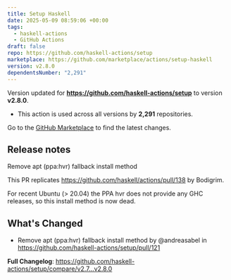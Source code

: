 ```yaml
---
title: Setup Haskell
date: 2025-05-09 08:59:06 +00:00
tags:
  - haskell-actions
  - GitHub Actions
draft: false
repo: https://github.com/haskell-actions/setup
marketplace: https://github.com/marketplace/actions/setup-haskell
version: v2.8.0
dependentsNumber: "2,291"
---
```



Version updated for **https://github.com/haskell-actions/setup** to version **v2.8.0**.
- This action is used across all versions by **2,291** repositories.

Go to the [GitHub Marketplace](https://github.com/marketplace/actions/setup-haskell) to find the latest changes.

## Release notes

Remove apt (ppa:hvr) fallback install method

This PR replicates https://github.com/haskell/actions/pull/138 by Bodigrim.

For recent Ubuntu (> 20.04) the PPA hvr does not provide any GHC
releases, so this install method is now dead.



## What's Changed
* Remove apt (ppa:hvr) fallback install method by @andreasabel in https://github.com/haskell-actions/setup/pull/121


**Full Changelog**: https://github.com/haskell-actions/setup/compare/v2.7...v2.8.0
